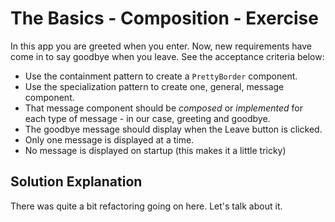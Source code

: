 # The Basics - Composition - Exercise

In this app you are greeted when you enter. Now, new requirements have come in to say goodbye when you leave. See the acceptance criteria below:

- Use the containment pattern to create a `PrettyBorder` component.
- Use the specialization pattern to create one, general, message component.
- That message component should be *composed* or *implemented* for each type of message - in our case, greeting and goodbye.
- The goodbye message should display when the Leave button is clicked.
- Only one message is displayed at a time.
- No message is displayed on startup (this makes it a little tricky)

## Solution Explanation

There was quite a bit refactoring going on here. Let's talk about it.